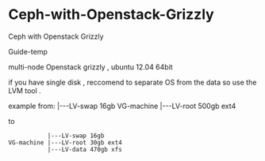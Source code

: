 Ceph-with-Openstack-Grizzly
===========================

Ceph with Openstack Grizzly





Guide-temp

multi-node Openstack grizzly , ubuntu 12.04 64bit

if you have single disk , reccomend to separate OS from the data so use the LVM tool .
 
example from:
|---LV-swap 16gb
                   VG-machine |---LV-root 500gb ext4
        
to 

               |---LV-swap 16gb 
    VG-machine |---LV-root 30gb ext4
               |---LV-data 470gb xfs
